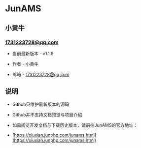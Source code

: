 JunAMS
===============================================
小黄牛
-----------------------------------------------

### 1731223728@qq.com 

+ 当前最新版本 - v1.1.8

+ 作者 - 小黄牛

+ 邮箱 - 1731223728@qq.com     


## 说明

+ Github只维护最新版本的源码

+ Github并不支持文档预览与项目介绍

+ 如需阅览开发文档与下载历史版本，请前往JunAMS的官方地址：

+ [https://xiuxian.junphp.com/junams.html](https://xiuxian.junphp.com/junams.html)
